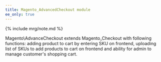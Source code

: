 ```yaml
---
title: Magento_AdvancedCheckout module
ee_only: true
---
```


{% include mrg/note.md %}

Magento\AdvanceCheckout extends Magento_Checkout with following functions: adding product to cart by entering SKU on
frontend, uploading list of SKUs to add products to cart on frontend and ability for admin to manage customer's shopping
cart.
